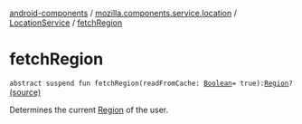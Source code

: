 [android-components](../../index.md) / [mozilla.components.service.location](../index.md) / [LocationService](index.md) / [fetchRegion](./fetch-region.md)

# fetchRegion

`abstract suspend fun fetchRegion(readFromCache: `[`Boolean`](https://kotlinlang.org/api/latest/jvm/stdlib/kotlin/-boolean/index.html)` = true): `[`Region`](-region/index.md)`?` [(source)](https://github.com/mozilla-mobile/android-components/blob/master/components/service/location/src/main/java/mozilla/components/service/location/LocationService.kt#L14)

Determines the current [Region](-region/index.md) of the user.

